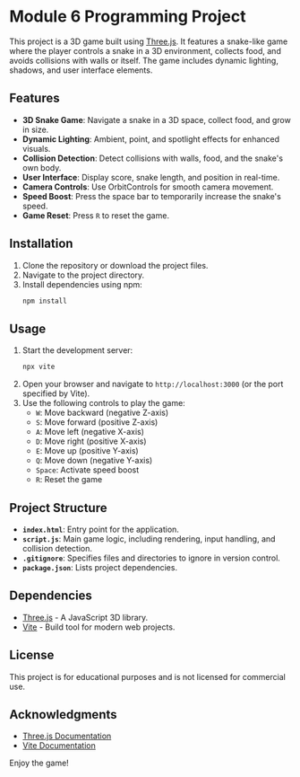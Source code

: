 # Module 6 Programming Project

This project is a 3D game built using [Three.js](https://threejs.org/). It features a snake-like game where the player controls a snake in a 3D environment, collects food, and avoids collisions with walls or itself. The game includes dynamic lighting, shadows, and user interface elements.

## Features

- **3D Snake Game**: Navigate a snake in a 3D space, collect food, and grow in size.
- **Dynamic Lighting**: Ambient, point, and spotlight effects for enhanced visuals.
- **Collision Detection**: Detect collisions with walls, food, and the snake's own body.
- **User Interface**: Display score, snake length, and position in real-time.
- **Camera Controls**: Use OrbitControls for smooth camera movement.
- **Speed Boost**: Press the space bar to temporarily increase the snake's speed.
- **Game Reset**: Press `R` to reset the game.

## Installation

1. Clone the repository or download the project files.
2. Navigate to the project directory.
3. Install dependencies using npm:
    ```bash
    npm install
    ```

## Usage

1. Start the development server:
    ```bash
    npx vite
    ```
2. Open your browser and navigate to `http://localhost:3000` (or the port specified by Vite).
3. Use the following controls to play the game:
    - `W`: Move backward (negative Z-axis)
    - `S`: Move forward (positive Z-axis)
    - `A`: Move left (negative X-axis)
    - `D`: Move right (positive X-axis)
    - `E`: Move up (positive Y-axis)
    - `Q`: Move down (negative Y-axis)
    - `Space`: Activate speed boost
    - `R`: Reset the game

## Project Structure

- **`index.html`**: Entry point for the application.
- **`script.js`**: Main game logic, including rendering, input handling, and collision detection.
- **`.gitignore`**: Specifies files and directories to ignore in version control.
- **`package.json`**: Lists project dependencies.

## Dependencies

- [Three.js](https://threejs.org/) - A JavaScript 3D library.
- [Vite](https://vitejs.dev/) - Build tool for modern web projects.

## License

This project is for educational purposes and is not licensed for commercial use.

## Acknowledgments

- [Three.js Documentation](https://threejs.org/docs/)
- [Vite Documentation](https://vitejs.dev/guide/)

Enjoy the game!  
